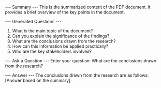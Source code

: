 --- Summary ---
This is the summarized content of the PDF document. It provides a brief overview of the key points in the document.

--- Generated Questions ---
1. What is the main topic of the document?
2. Can you explain the significance of the findings?
3. What are the conclusions drawn from the research?
4. How can this information be applied practically?
5. Who are the key stakeholders involved?

--- Ask a Question ---
Enter your question: What are the conclusions drawn from the research?

--- Answer ---
The conclusions drawn from the research are as follows: [Answer based on the summary].
